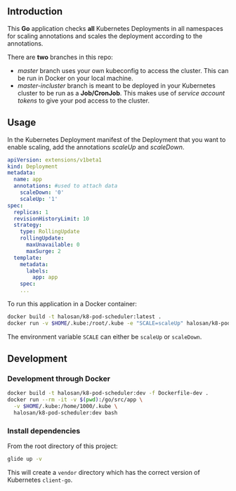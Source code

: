 ## Introduction

This **Go** application checks **all** Kubernetes Deployments in all namespaces for scaling
annotations and scales the deployment according to the annotations.

There are **two** branches in this repo:

- _master_ branch uses your own kubeconfig to access the cluster. This can be
  run in Docker on your local machine.
- _master-incluster_ branch is meant to be deployed in your Kubernetes cluster
  to be run as a **Job/CronJob**. This makes use of _service account tokens_ to
  give your pod access to the cluster.

## Usage

In the Kubernetes Deployment manifest of the Deployment that you want to enable
scaling, add the annotations _scaleUp_ and
_scaleDown_.

```yaml
apiVersion: extensions/v1beta1
kind: Deployment
metadata:
  name: app
  annotations: #used to attach data
    scaleDown: '0'
    scaleUp: '1'
spec:
  replicas: 1
  revisionHistoryLimit: 10
  strategy:
    type: RollingUpdate
    rollingUpdate:
      maxUnavailable: 0
      maxSurge: 2
  template:
    metadata:
      labels:
        app: app
    spec:
    ...
```

To run this application in a Docker container:

```bash
docker build -t halosan/k8-pod-scheduler:latest .
docker run -v $HOME/.kube:/root/.kube -e "SCALE=scaleUp" halosan/k8-pod-scheduler:latest 
```

The environment variable `SCALE` can either be `scaleUp` or `scaleDown`.

## Development

### Development through Docker

```bash
docker build -t halosan/k8-pod-scheduler:dev -f Dockerfile-dev .
docker run --rm -it -v $(pwd):/go/src/app \
  -v $HOME/.kube:/home/1000/.kube \
  halosan/k8-pod-scheduler:dev bash
```

### Install dependencies

From the root directory of this project:

```bash
glide up -v
```

This will create a `vendor` directory which has the correct version of Kubernetes `client-go`.

